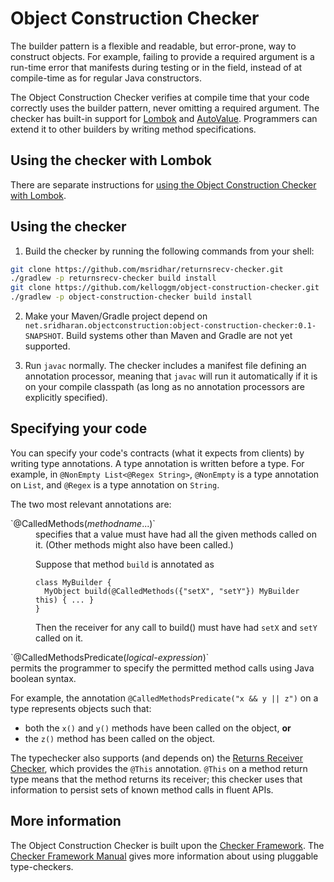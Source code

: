 # Object Construction Checker

The builder pattern is a flexible and readable, but error-prone, way to
construct objects.  For example, failing to provide a required argument is
a run-time error that manifests during testing or in the field, instead of
at compile-time as for regular Java constructors.

The Object Construction Checker verifies at compile time that your code
correctly uses the builder pattern, never omitting a required argument.
The checker has built-in support for [Lombok](https://projectlombok.org/)
and
[AutoValue](https://github.com/google/auto/blob/master/value/userguide/index.md).
Programmers can extend it to other builders by writing method
specifications.


## Using the checker with Lombok

There are separate instructions for [using the Object Construction Checker with Lombok](README-LOMBOK.md).


## Using the checker

1. Build the checker by running the following commands from your shell:

```bash
git clone https://github.com/msridhar/returnsrecv-checker.git
./gradlew -p returnsrecv-checker build install
git clone https://github.com/kelloggm/object-construction-checker.git
./gradlew -p object-construction-checker build install
```

2. Make your Maven/Gradle project depend on `net.sridharan.objectconstruction:object-construction-checker:0.1-SNAPSHOT`.
Build systems other than Maven and Gradle are not yet supported.

3. Run `javac` normally.
The checker includes a manifest file defining an annotation processor, meaning that `javac` will run it
automatically if it is on your compile classpath (as long as no annotation processors are explicitly specified).

## Specifying your code

You can specify your code's contracts (what it expects from clients) by writing type annotations.
A type annotation is written before a type.  For example, in `@NonEmpty List<@Regex String>`, `@NonEmpty` is a type annotation on `List`, and `@Regex` is a type annotation on `String`.

The two most relevant annotations are:
<dl>
<dt>`@CalledMethods(<em>methodname</em>...)`</dt>
<dd>specifies that a value must have had all the given methods called on it.
(Other methods might also have been called.)

Suppose that method `build` is annotated as
```
class MyBuilder {
  MyObject build(@CalledMethods({"setX", "setY"}) MyBuilder this) { ... }
}
```
Then the receiver for any call to build() must have had `setX` and `setY` called on it.
</dd>

<dt>`@CalledMethodsPredicate(<em>logical-expression</em>)`</dt>
</dd>permits the
programmer to specify the permitted method calls using Java boolean syntax. 

For example, the annotation `@CalledMethodsPredicate("x && y || z")` on a type represents
objects such that:
* both the `x()` and `y()` methods have been called on the object, **or**
* the `z()` method has been called on the object.
</dd>
</dl>

The typechecker also supports (and depends on) the 
[Returns Receiver Checker](https://github.com/msridhar/returnsrecv-checker), which provides the
`@This` annotation. `@This` on a method return type means that the method returns its receiver;
this checker uses that information to persist sets of known method calls in fluent APIs.


## More information

The Object Construction Checker is built upon the [Checker
Framework](https://checkerframework.org/).  The [Checker Framework
Manual](https://checkerframework.org/manual/) gives more information about
using pluggable type-checkers.
